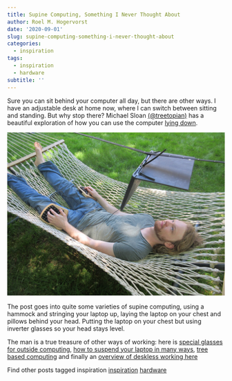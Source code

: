 ```yaml
---
title: Supine Computing, Something I Never Thought About
author: Roel M. Hogervorst
date: '2020-09-01'
slug: supine-computing-something-i-never-thought-about
categories:
  - inspiration
tags:
  - inspiration
  - hardware
subtitle: ''
---
```


Sure you can sit behind your computer all day, but there are other
ways. I have an adjustable desk at home now, where I can switch between
sitting and standing. But why stop there? Michael Sloan [(@treetopian)](https://twitter.com/treetopian) has a beautiful
exploration of how you can use the computer [lying down](https://mgsloan.com/posts/supine-computing/). 

![Michael Sloan in hammock, using computer](back-yard-hammock.jpg)

The post goes into quite some varieties of supine computing, using a
hammock and stringing your laptop up, laying the laptop on your chest
and pillows behind your head. Putting the laptop on your chest but
using inverter glasses so your head stays level. 

The man is a true treasure of other ways of working:
here is [special glasses for outside computing](https://mgsloan.com/posts/polarizer-glasses/), [how to suspend your laptop in many ways](https://mgsloan.com/posts/suspending-laptops/),
[tree based computing](https://mgsloan.com/posts/tree-based-computing/) and finally an 
[overview of deskless working here](https://mgsloan.com/posts/deskless-ergo-wfh/)


Find other posts tagged inspiration [inspiration](https://notes.rmhogervorst.nl/categories/inspiration/)
[hardware](https://notes.rmhogervorst.nl/tags/hardware/)
